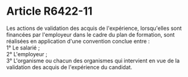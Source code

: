 # Article R6422-11

  
Les actions de validation des acquis de l'expérience, lorsqu'elles sont financées par l'employeur dans le cadre du plan de formation, sont réalisées en application d'une convention conclue entre :   
1° Le salarié ;   
2° L'employeur ;   
3° L'organisme ou chacun des organismes qui intervient en vue de la validation des acquis de l'expérience du candidat.